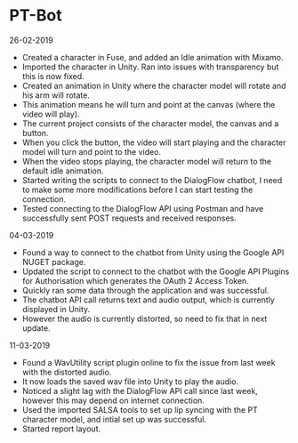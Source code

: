 # PT-Bot
26-02-2019
- Created a character in Fuse, and added an Idle animation with Mixamo.
- Imported the character in Unity. Ran into issues with transparency but this is now fixed.
- Created an animation in Unity where the character model will rotate and his arm will rotate.
- This animation means he will turn and point at the canvas (where the video will play).
- The current project consists of the character model, the canvas and a button.
- When you click the button, the video will start playing and the character model will turn and point to the video. 
- When the video stops playing, the character model will return to the default idle animation.
- Started writing the scripts to connect to the DialogFlow chatbot, I need to make some more modifications before I can start testing the connection.
- Tested connecting to the DialogFlow API using Postman and have successfully sent POST requests and received responses.

04-03-2019
- Found a way to connect to the chatbot from Unity using the Google API NUGET package.
- Updated the script to connect to the chatbot with the Google API Plugins for Authorisation which generates the OAuth 2 Access Token.
- Quickly ran some data through the application and was successful.
- The chatbot API call returns text and audio output, which is currently displayed in Unity.
- However the audio is currently distorted, so need to fix that in next update.

11-03-2019
- Found a WavUtility script plugin online to fix the issue from last week with the distorted audio.
- It now loads the saved wav file into Unity to play the audio.
- Noticed a slight lag with the DialogFlow API call since last week, however this may depend on internet connection.
- Used the imported SALSA tools to set up lip syncing with the PT character model, and intial set up was successful.
- Started report layout.
